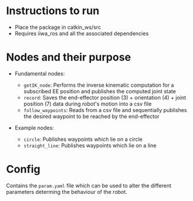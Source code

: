 # Instructions to run
* Place the package in catkin_ws/src
* Requires iiwa_ros and all the associated dependencies

# Nodes and their purpose
* Fundamental nodes:
    * ```getIK_node```: Performs the inverse kinematic computation for a subscribed EE position and publishes the computed joint state
    * ```record```: Saves the end-effector position (3) + orientation (4) + joint position (7) data during robot's motion into a csv file
    * ```follow_waypoints```: Reads from a csv file and sequentially publishes the desired waypoint to be reached by the end-effector

* Example nodes:
    * ```circle```: Publishes waypoints which lie on a circle
    * ```straight_line```: Publishes waypoints which lie on a line

# Config
Contains the ```param.yaml``` file which can be used to alter the different parameters determing the behaviour of the robot.



